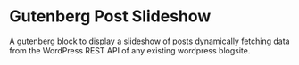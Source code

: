 # Gutenberg Post Slideshow
A gutenberg block to display a slideshow of posts dynamically fetching data from the WordPress REST API of any existing wordpress blogsite.
